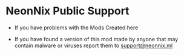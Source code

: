 # NeonNix Public Support

- If you have problems with the Mods Created here

- If you have found a version of this mod made by anyone that may contain malware or viruses report them to
support@neonnix.ml
